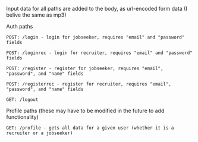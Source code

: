 Input data for all paths are added to the body, as url-encoded form data (I belive the same as mp3)

Auth paths

    POST: /login - login for jobseeker, requires "email" and "password" fields

    POST: /loginrec - login for recruiter, requires "email" and "password" fields

    POST: /register - register for jobseeker, requires "email", "password", and "name" fields

    POST: /registerrec - register for recruiter, requires "email", "password", and "name" fields

    GET: /logout


Profile paths (these may have to be modified in the future to add functionality)

    GET: /profile - gets all data for a given user (whether it is a recruiter or a jobseeker)
